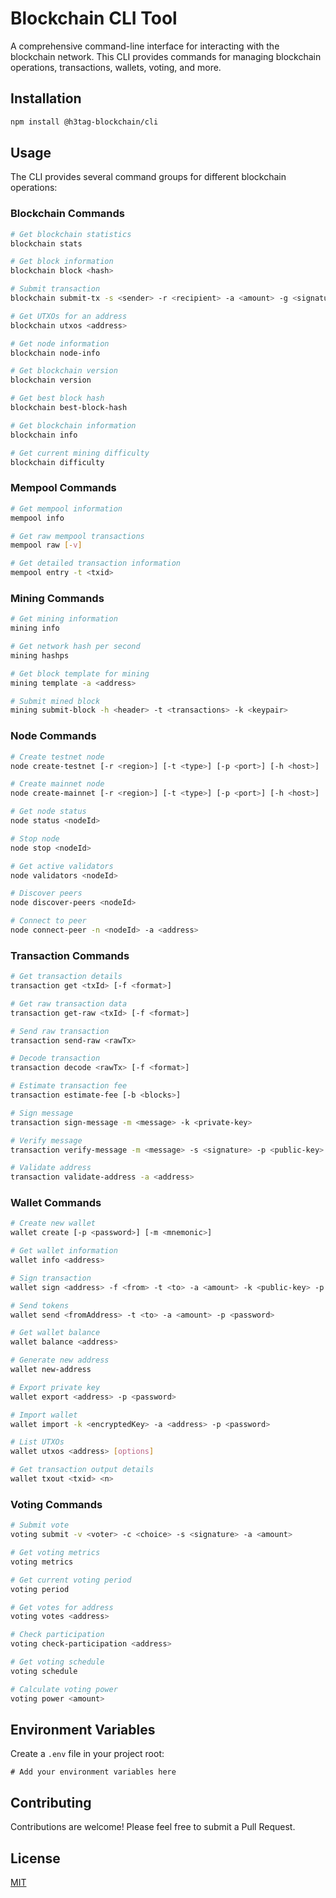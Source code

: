 # Blockchain CLI Tool

A comprehensive command-line interface for interacting with the blockchain network. This CLI provides commands for managing blockchain operations, transactions, wallets, voting, and more.

## Installation

```bash
npm install @h3tag-blockchain/cli
```

## Usage

The CLI provides several command groups for different blockchain operations:

### Blockchain Commands

```bash
# Get blockchain statistics
blockchain stats

# Get block information
blockchain block <hash>

# Submit transaction
blockchain submit-tx -s <sender> -r <recipient> -a <amount> -g <signature>

# Get UTXOs for an address
blockchain utxos <address>

# Get node information
blockchain node-info

# Get blockchain version
blockchain version

# Get best block hash
blockchain best-block-hash

# Get blockchain information
blockchain info

# Get current mining difficulty
blockchain difficulty
```

### Mempool Commands

```bash
# Get mempool information
mempool info

# Get raw mempool transactions
mempool raw [-v]

# Get detailed transaction information
mempool entry -t <txid>
```

### Mining Commands

```bash
# Get mining information
mining info

# Get network hash per second
mining hashps

# Get block template for mining
mining template -a <address>

# Submit mined block
mining submit-block -h <header> -t <transactions> -k <keypair>
```

### Node Commands

```bash
# Create testnet node
node create-testnet [-r <region>] [-t <type>] [-p <port>] [-h <host>]

# Create mainnet node
node create-mainnet [-r <region>] [-t <type>] [-p <port>] [-h <host>]

# Get node status
node status <nodeId>

# Stop node
node stop <nodeId>

# Get active validators
node validators <nodeId>

# Discover peers
node discover-peers <nodeId>

# Connect to peer
node connect-peer -n <nodeId> -a <address>
```

### Transaction Commands

```bash
# Get transaction details
transaction get <txId> [-f <format>]

# Get raw transaction data
transaction get-raw <txId> [-f <format>]

# Send raw transaction
transaction send-raw <rawTx>

# Decode transaction
transaction decode <rawTx> [-f <format>]

# Estimate transaction fee
transaction estimate-fee [-b <blocks>]

# Sign message
transaction sign-message -m <message> -k <private-key>

# Verify message
transaction verify-message -m <message> -s <signature> -p <public-key>

# Validate address
transaction validate-address -a <address>
```

### Wallet Commands

```bash
# Create new wallet
wallet create [-p <password>] [-m <mnemonic>]

# Get wallet information
wallet info <address>

# Sign transaction
wallet sign <address> -f <from> -t <to> -a <amount> -k <public-key> -p <password> [--fee <fee>]

# Send tokens
wallet send <fromAddress> -t <to> -a <amount> -p <password>

# Get wallet balance
wallet balance <address>

# Generate new address
wallet new-address

# Export private key
wallet export <address> -p <password>

# Import wallet
wallet import -k <encryptedKey> -a <address> -p <password>

# List UTXOs
wallet utxos <address> [options]

# Get transaction output details
wallet txout <txid> <n>
```

### Voting Commands

```bash
# Submit vote
voting submit -v <voter> -c <choice> -s <signature> -a <amount>

# Get voting metrics
voting metrics

# Get current voting period
voting period

# Get votes for address
voting votes <address>

# Check participation
voting check-participation <address>

# Get voting schedule
voting schedule

# Calculate voting power
voting power <amount>
```

## Environment Variables

Create a `.env` file in your project root:

```env
# Add your environment variables here
```

## Contributing

Contributions are welcome! Please feel free to submit a Pull Request.

## License

[MIT](LICENSE)
